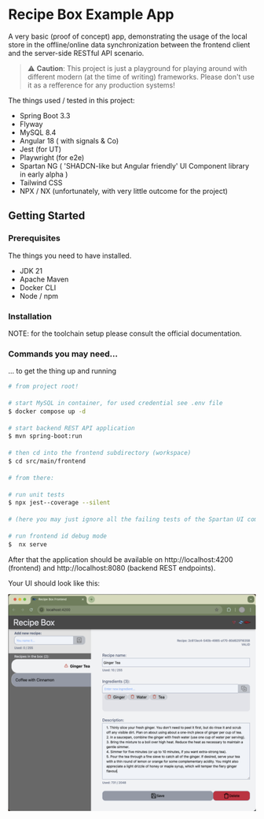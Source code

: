 # Recipe Box Example App

A very basic (proof of concept) app, demonstrating the usage of the local store in the offline/online data synchronization between the frontend client and the server-side RESTful API scenario.

> :warning: **Caution**: This project is just a playground for playing around with different modern (at the time of writing) frameworks. Please don't use it as a refference for any production systems!


The things used / tested in this project:

* Spring Boot 3.3
* Flyway
* MySQL 8.4
* Angular 18 ( with signals & Co)
* Jest (for UT)
* Playwright (for e2e)
* Spartan NG ( 'SHADCN-like but Angular friendly' UI Component library in early alpha )
* Tailwind CSS
* NPX / NX (unfortunately, with very little outcome for the project)

## Getting Started



### Prerequisites

The things you need to have installed.

* JDK 21
* Apache Maven
* Docker CLI
* Node / npm

### Installation

NOTE: for the toolchain setup please consult the official documentation.

### Commands you may need...

... to get the thing up and running


```bash
# from project root!

# start MySQL in container, for used credential see .env file
$ docker compose up -d

# start backend REST API application
$ mvn spring-boot:run

# then cd into the frontend subdirectory (workspace)
$ cd src/main/frontend

# from there:

# run unit tests
$ npx jest--coverage --silent

# (here you may just ignore all the failing tests of the Spartan UI components)

# run frontend id debug mode
$  nx serve

```

After that the application should be available on http://localhost:4200 (frontend) and http://localhost:8080 (backend REST endpoints).

Your UI should look like this:

![RecipeBox UI](doc/resources/ui.png)




